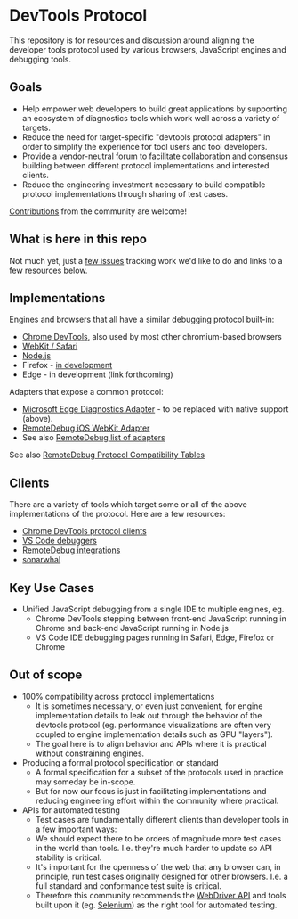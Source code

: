 # DevTools Protocol

This repository is for resources and discussion around aligning the developer tools protocol used by various browsers, JavaScript engines and debugging tools.

## Goals

- Help empower web developers to build great applications by supporting an ecosystem of diagnostics tools which work well across a variety of targets.
- Reduce the need for target-specific "devtools protocol adapters" in order to simplify the experience for tool users and tool developers.
- Provide a vendor-neutral forum to facilitate collaboration and consensus building between different protocol implementations and interested clients.
- Reduce the engineering investment necessary to build compatible protocol implementations through sharing of test cases.

[Contributions](CONTRIBUTING.md) from the community are welcome!

## What is here in this repo

Not much yet, just a [few issues](https://github.com/WICG/devtools-protocol/issues) tracking work we'd like to do and links to a few resources below.

## Implementations
Engines and browsers that all have a similar debugging protocol built-in:
- [Chrome DevTools](https://chromedevtools.github.io/devtools-protocol/), also used by most other chromium-based browsers
- [WebKit / Safari](https://github.com/WebKit/webkit/tree/master/Source/JavaScriptCore/inspector/protocol)
- [Node.js](https://chromedevtools.github.io/devtools-protocol/v8/)
- Firefox - [in development](https://groups.google.com/forum/#!msg/mozilla.dev.platform/4-4A8W-nP5g/Y9C9UkWTAAAJ)
- Edge - in development (link forthcoming)

Adapters that expose a common protocol:
- [Microsoft Edge Diagnostics Adapter](https://github.com/Microsoft/edge-diagnostics-adapter) - to be replaced with native support (above).
- [RemoteDebug iOS WebKit Adapter](https://github.com/RemoteDebug/remotedebug-ios-webkit-adapter)
- See also [RemoteDebug list of adapters](https://remotedebug.org/adaptors/)

See also [RemoteDebug Protocol Compatibility Tables](http://compatibility.remotedebug.org/)

## Clients
There are a variety of tools which target some or all of the above implementations of the protocol.  Here are a few resources:
- [Chrome DevTools protocol clients](https://github.com/ChromeDevTools/awesome-chrome-devtools#chrome-devtools-protocol)
- [VS Code debuggers](https://github.com/Microsoft/vscode-chrome-debug-core/blob/master/README.md)
- [RemoteDebug integrations](https://remotedebug.org/integrations/)
- [sonarwhal](https://sonarwhal.com/)

## Key Use Cases

- Unified JavaScript debugging from a single IDE to multiple engines, eg.
  - Chrome DevTools stepping between front-end JavaScript running in Chrome and back-end JavaScript running in Node.js
  - VS Code IDE debugging pages running in Safari, Edge, Firefox or Chrome
  
## Out of scope

- 100% compatibility across protocol implementations
  - It is sometimes necessary, or even just convenient, for engine implementation details to leak out through the behavior of the devtools protocol (eg. performance visualizations are often very coupled to engine implementation details such as GPU "layers").
  - The goal here is to align behavior and APIs where it is practical without constraining engines.  
- Producing a formal protocol specification or standard
  - A formal specification for a subset of the protocols used in practice may someday be in-scope.
  - But for now our focus is just in facilitating implementations and reducing engineering effort within the community where practical.
- APIs for automated testing
  - Test cases are fundamentally different clients than developer tools in a few important ways:
   - We should expect there to be orders of magnitude more test cases in the world than tools.  I.e. they're much harder to update so API stability is critical.
   - It's important for the openness of the web that any browser can, in principle, run test cases originally designed for other browsers.  I.e. a full standard and conformance test suite is critical.
  - Therefore this community recommends the [WebDriver API](https://w3c.github.io/webdriver/webdriver-spec.html) and tools built upon it (eg. [Selenium](http://www.seleniumhq.org/)) as the right tool for automated testing.
